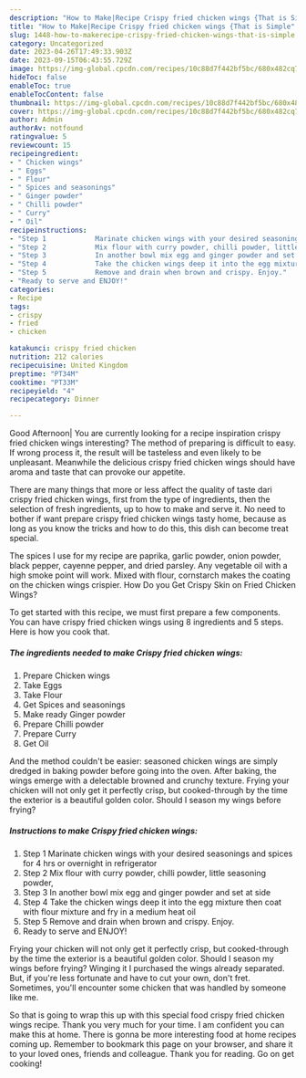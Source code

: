 ```yaml
---
description: "How to Make|Recipe Crispy fried chicken wings {That is Simple"
title: "How to Make|Recipe Crispy fried chicken wings {That is Simple"
slug: 1448-how-to-makerecipe-crispy-fried-chicken-wings-that-is-simple
category: Uncategorized
date: 2023-04-26T17:49:33.903Z
date: 2023-09-15T06:43:55.729Z
image: https://img-global.cpcdn.com/recipes/10c88d7f442bf5bc/680x482cq70/crispy-fried-chicken-wings-recipe-main-photo.jpg
hideToc: false
enableToc: true
enableTocContent: false
thumbnail: https://img-global.cpcdn.com/recipes/10c88d7f442bf5bc/680x482cq70/crispy-fried-chicken-wings-recipe-main-photo.jpg
cover: https://img-global.cpcdn.com/recipes/10c88d7f442bf5bc/680x482cq70/crispy-fried-chicken-wings-recipe-main-photo.jpg
author: Admin
authorAv: notfound
ratingvalue: 5
reviewcount: 15
recipeingredient:
- " Chicken wings"
- " Eggs"
- " Flour"
- " Spices and seasonings"
- " Ginger powder"
- " Chilli powder"
- " Curry"
- " Oil"
recipeinstructions:
- "Step 1            Marinate chicken wings with your desired seasonings and spices for 4 hrs or overnight in refrigerator"
- "Step 2            Mix flour with curry powder, chilli powder, little seasoning powder,"
- "Step 3            In another bowl mix egg and ginger powder and set at side"
- "Step 4            Take the chicken wings deep it into the egg mixture then coat with flour mixture and fry in a medium heat oil"
- "Step 5            Remove and drain when brown and crispy. Enjoy."
- "Ready to serve and ENJOY!"
categories:
- Recipe
tags:
- crispy
- fried
- chicken

katakunci: crispy fried chicken 
nutrition: 212 calories
recipecuisine: United Kingdom
preptime: "PT34M"
cooktime: "PT33M"
recipeyield: "4"
recipecategory: Dinner

---
```



Good Afternoon| You are currently looking for a recipe inspiration crispy fried chicken wings interesting? The method of preparing is difficult to easy. If wrong process it, the result will be tasteless and even likely to be unpleasant. Meanwhile the delicious crispy fried chicken wings should have aroma and taste that can provoke our appetite.






There are many things that more or less affect the quality of taste dari crispy fried chicken wings, first from the type of ingredients, then the selection of fresh ingredients, up to how to make and serve it. No need to bother if want prepare crispy fried chicken wings tasty home, because as long as you know the tricks and how to do this, this dish can become treat special.


The spices I use for my recipe are paprika, garlic powder, onion powder, black pepper, cayenne pepper, and dried parsley. Any vegetable oil with a high smoke point will work. Mixed with flour, cornstarch makes the coating on the chicken wings crispier. How Do you Get Crispy Skin on Fried Chicken Wings?


To get started with this recipe, we must first prepare a few components. You can have crispy fried chicken wings using 8 ingredients and 5 steps. Here is how you cook that.

<!--inarticleads1-->

##### The ingredients needed to make Crispy fried chicken wings:

1. Prepare  Chicken wings
1. Take  Eggs
1. Take  Flour
1. Get  Spices and seasonings
1. Make ready  Ginger powder
1. Prepare  Chilli powder
1. Prepare  Curry
1. Get  Oil


And the method couldn&#39;t be easier: seasoned chicken wings are simply dredged in baking powder before going into the oven. After baking, the wings emerge with a delectable browned and crunchy texture. Frying your chicken will not only get it perfectly crisp, but cooked-through by the time the exterior is a beautiful golden color. Should I season my wings before frying? 

<!--inarticleads2-->

##### Instructions to make Crispy fried chicken wings:

1. Step 1            Marinate chicken wings with your desired seasonings and spices for 4 hrs or overnight in refrigerator
1. Step 2            Mix flour with curry powder, chilli powder, little seasoning powder,
1. Step 3            In another bowl mix egg and ginger powder and set at side
1. Step 4            Take the chicken wings deep it into the egg mixture then coat with flour mixture and fry in a medium heat oil
1. Step 5            Remove and drain when brown and crispy. Enjoy.
1. Ready to serve and ENJOY!

Frying your chicken will not only get it perfectly crisp, but cooked-through by the time the exterior is a beautiful golden color. Should I season my wings before frying? Winging it I purchased the wings already separated. But, if you&#39;re less fortunate and have to cut your own, don&#39;t fret. Sometimes, you&#39;ll encounter some chicken that was handled by someone like me. 

So that is going to wrap this up with this special food crispy fried chicken wings recipe. Thank you very much for your time. I am confident you can make this at home. There is gonna be more interesting food at home recipes coming up. Remember to bookmark this page on your browser, and share it to your loved ones, friends and colleague. Thank you for reading. Go on get cooking!
